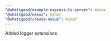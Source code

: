 ```yaml
---
"@whatsgood/example-express-ts-server": minor
"@whatsgood/nexus": minor
"@whatsgood/create-nexus": minor
---
```


Added logger extensions
